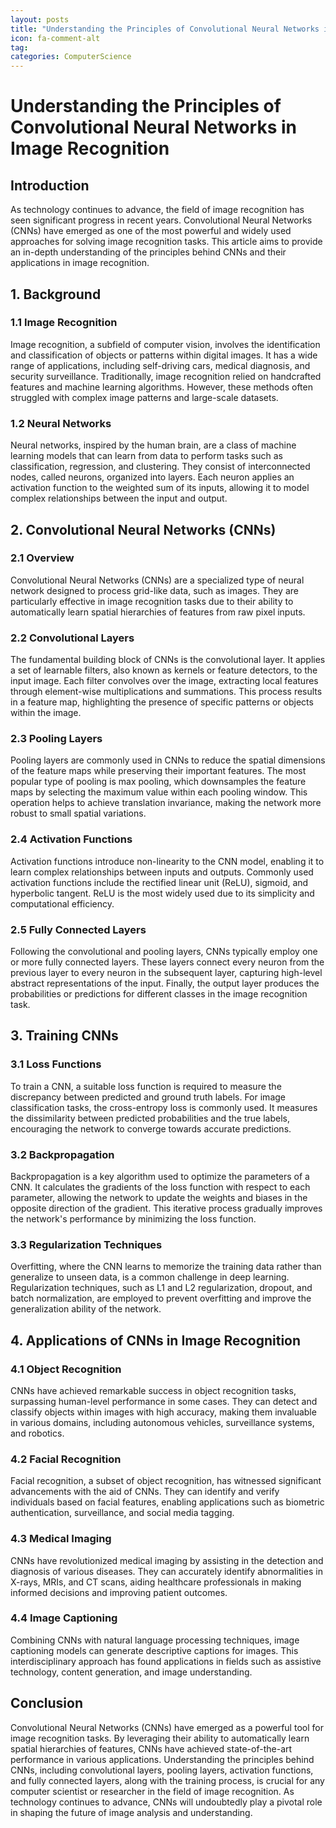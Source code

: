 ```yaml
---
layout: posts
title: "Understanding the Principles of Convolutional Neural Networks in Image Recognition"
icon: fa-comment-alt
tag:      
categories: ComputerScience
---
```



# Understanding the Principles of Convolutional Neural Networks in Image Recognition

## Introduction

As technology continues to advance, the field of image recognition has seen significant progress in recent years. Convolutional Neural Networks (CNNs) have emerged as one of the most powerful and widely used approaches for solving image recognition tasks. This article aims to provide an in-depth understanding of the principles behind CNNs and their applications in image recognition.

## 1. Background

### 1.1 Image Recognition

Image recognition, a subfield of computer vision, involves the identification and classification of objects or patterns within digital images. It has a wide range of applications, including self-driving cars, medical diagnosis, and security surveillance. Traditionally, image recognition relied on handcrafted features and machine learning algorithms. However, these methods often struggled with complex image patterns and large-scale datasets.

### 1.2 Neural Networks

Neural networks, inspired by the human brain, are a class of machine learning models that can learn from data to perform tasks such as classification, regression, and clustering. They consist of interconnected nodes, called neurons, organized into layers. Each neuron applies an activation function to the weighted sum of its inputs, allowing it to model complex relationships between the input and output.

## 2. Convolutional Neural Networks (CNNs)

### 2.1 Overview

Convolutional Neural Networks (CNNs) are a specialized type of neural network designed to process grid-like data, such as images. They are particularly effective in image recognition tasks due to their ability to automatically learn spatial hierarchies of features from raw pixel inputs.

### 2.2 Convolutional Layers

The fundamental building block of CNNs is the convolutional layer. It applies a set of learnable filters, also known as kernels or feature detectors, to the input image. Each filter convolves over the image, extracting local features through element-wise multiplications and summations. This process results in a feature map, highlighting the presence of specific patterns or objects within the image.

### 2.3 Pooling Layers

Pooling layers are commonly used in CNNs to reduce the spatial dimensions of the feature maps while preserving their important features. The most popular type of pooling is max pooling, which downsamples the feature maps by selecting the maximum value within each pooling window. This operation helps to achieve translation invariance, making the network more robust to small spatial variations.

### 2.4 Activation Functions

Activation functions introduce non-linearity to the CNN model, enabling it to learn complex relationships between inputs and outputs. Commonly used activation functions include the rectified linear unit (ReLU), sigmoid, and hyperbolic tangent. ReLU is the most widely used due to its simplicity and computational efficiency.

### 2.5 Fully Connected Layers

Following the convolutional and pooling layers, CNNs typically employ one or more fully connected layers. These layers connect every neuron from the previous layer to every neuron in the subsequent layer, capturing high-level abstract representations of the input. Finally, the output layer produces the probabilities or predictions for different classes in the image recognition task.

## 3. Training CNNs

### 3.1 Loss Functions

To train a CNN, a suitable loss function is required to measure the discrepancy between predicted and ground truth labels. For image classification tasks, the cross-entropy loss is commonly used. It measures the dissimilarity between predicted probabilities and the true labels, encouraging the network to converge towards accurate predictions.

### 3.2 Backpropagation

Backpropagation is a key algorithm used to optimize the parameters of a CNN. It calculates the gradients of the loss function with respect to each parameter, allowing the network to update the weights and biases in the opposite direction of the gradient. This iterative process gradually improves the network's performance by minimizing the loss function.

### 3.3 Regularization Techniques

Overfitting, where the CNN learns to memorize the training data rather than generalize to unseen data, is a common challenge in deep learning. Regularization techniques, such as L1 and L2 regularization, dropout, and batch normalization, are employed to prevent overfitting and improve the generalization ability of the network.

## 4. Applications of CNNs in Image Recognition

### 4.1 Object Recognition

CNNs have achieved remarkable success in object recognition tasks, surpassing human-level performance in some cases. They can detect and classify objects within images with high accuracy, making them invaluable in various domains, including autonomous vehicles, surveillance systems, and robotics.

### 4.2 Facial Recognition

Facial recognition, a subset of object recognition, has witnessed significant advancements with the aid of CNNs. They can identify and verify individuals based on facial features, enabling applications such as biometric authentication, surveillance, and social media tagging.

### 4.3 Medical Imaging

CNNs have revolutionized medical imaging by assisting in the detection and diagnosis of various diseases. They can accurately identify abnormalities in X-rays, MRIs, and CT scans, aiding healthcare professionals in making informed decisions and improving patient outcomes.

### 4.4 Image Captioning

Combining CNNs with natural language processing techniques, image captioning models can generate descriptive captions for images. This interdisciplinary approach has found applications in fields such as assistive technology, content generation, and image understanding.

## Conclusion

Convolutional Neural Networks (CNNs) have emerged as a powerful tool for image recognition tasks. By leveraging their ability to automatically learn spatial hierarchies of features, CNNs have achieved state-of-the-art performance in various applications. Understanding the principles behind CNNs, including convolutional layers, pooling layers, activation functions, and fully connected layers, along with the training process, is crucial for any computer scientist or researcher in the field of image recognition. As technology continues to advance, CNNs will undoubtedly play a pivotal role in shaping the future of image analysis and understanding.